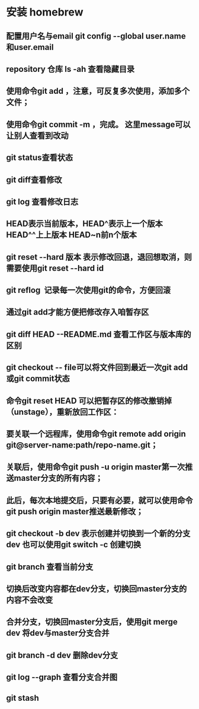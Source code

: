 #   安装 homebrew 
##  配置用户名与email git config --global user.name 和user.email
##  repository 仓库 ls -ah 查看隐藏目录
##  使用命令git add <file>，注意，可反复多次使用，添加多个文件；
##  使用命令git commit -m <message>，完成。 这里message可以让别人查看到改动
##  git status查看状态
##  git diff查看修改
##  git log 查看修改日志
##  HEAD表示当前版本，HEAD^表示上一个版本 HEAD^^上上版本 HEAD~n前n个版本
##  git reset --hard 版本 表示修改回退，退回想取消，则需要使用git reset --hard id
##  git reflog  记录每一次使用git的命令，方便回滚
##  通过git add才能方便把修改存入咱暂存区
##  git diff HEAD --README.md 查看工作区与版本库的区别
##  git checkout -- file可以将文件回到最近一次git add 或git commit状态
##  命令git reset HEAD <file>可以把暂存区的修改撤销掉（unstage），重新放回工作区：
##  要关联一个远程库，使用命令git remote add origin git@server-name:path/repo-name.git；
##  关联后，使用命令git push -u origin master第一次推送master分支的所有内容；
##  此后，每次本地提交后，只要有必要，就可以使用命令git push origin master推送最新修改；
##  git checkout -b dev 表示创建并切换到一个新的分支dev  也可以使用git switch -c <name>创建切换
##  git branch 查看当前分支
##  切换后改变内容都在dev分支，切换回master分支的内容不会改变
##  合并分支，切换回master分支后，使用git merge dev 将dev与master分支合并
##  git branch -d dev 删除dev分支
##  git log --graph 查看分支合并图
##  git stash 